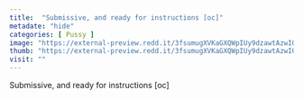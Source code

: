 ```yaml
---
title:  "Submissive, and ready for instructions [oc]"
metadate: "hide"
categories: [ Pussy ]
image: "https://external-preview.redd.it/3fsumugXVKaGXQWpIUy9dzawtAzwI0vzB-W6JD3Xv2w.jpg?auto=webp&s=0e73aec607b65d2ebb8ab116efda6d6621175242"
thumb: "https://external-preview.redd.it/3fsumugXVKaGXQWpIUy9dzawtAzwI0vzB-W6JD3Xv2w.jpg?width=1080&crop=smart&auto=webp&s=cf0b9f117ce14a18bc7ce91cab12b0cfcb7f3fa9"
visit: ""
---
```

Submissive, and ready for instructions [oc]
